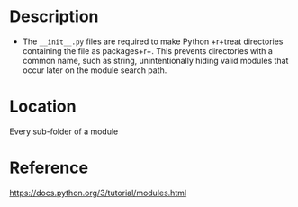 # Description
- The `__init__.py` files are required to make Python +r+treat directories containing the file as packages+r+. 
  This prevents directories with a common name, such as string, unintentionally hiding valid modules that occur later on the module search path.

# Location
Every sub-folder of a module

# Reference
https://docs.python.org/3/tutorial/modules.html